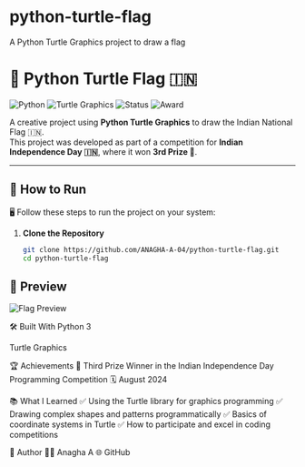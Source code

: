 # python-turtle-flag
 A Python Turtle Graphics project to draw a flag
 # 🐢 Python Turtle Flag 🇮🇳

![Python](https://img.shields.io/badge/Python-3776AB?style=for-the-badge&logo=python&logoColor=white) 
![Turtle Graphics](https://img.shields.io/badge/Turtle%20Graphics-00C853?style=for-the-badge&logo=python&logoColor=white) 
![Status](https://img.shields.io/badge/Status-Completed-brightgreen?style=for-the-badge&logo=github)
![Award](https://img.shields.io/badge/Award-3rd%20Place%20🏆-orange?style=for-the-badge)

A creative project using **Python Turtle Graphics** to draw the Indian National Flag 🇮🇳.  
This project was developed as part of a competition for **Indian Independence Day 🇮🇳**, where it won **3rd Prize 🥉**.  

---

## 🚀 How to Run
🖥️ Follow these steps to run the project on your system:  

1. **Clone the Repository**  
   ```bash
   git clone https://github.com/ANAGHA-A-04/python-turtle-flag.git
   cd python-turtle-flag
## 📸 Preview

![Flag Preview](./screenshot.png)

🛠️ Built With
Python 3

Turtle Graphics

🏆 Achievements
🥉 Third Prize Winner in the Indian Independence Day Programming Competition
🗓️ August 2024

📚 What I Learned
✅ Using the Turtle library for graphics programming
✅ Drawing complex shapes and patterns programmatically
✅ Basics of coordinate systems in Turtle
✅ How to participate and excel in coding competitions

📌 Author
👩‍💻 Anagha A
🌐 GitHub
